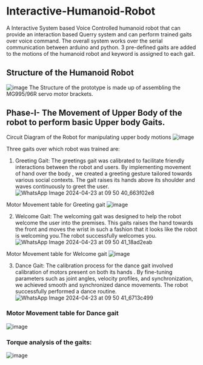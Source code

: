 # Interactive-Humanoid-Robot
A Interactive System based Voice Controlled humanoid robot that can provide an interaction based Querry system and can perform trained gaits over voice command. The overall system works over the serial communication between arduino and python. 3 pre-defined gaits are added to the motions of the humanoid robot and keyword is assigned to each gait.

## Structure of the Humanoid Robot
![image](https://github.com/Utkarsh2812/Interactive-Humanoid-Robot/assets/91966216/9658566c-4a4b-449e-af15-4113b540dde9)
The Structure of the prototype is made up of assembling the MG995/96R servo motor brackets.

## Phase-I- The Movement of Upper Body of the robot to perform basic Upper body Gaits.

Circuit Diagram of the Robot for manipulating upper body motions
![image](https://github.com/Utkarsh2812/Interactive-Humanoid-Robot/assets/91966216/8ff36289-2429-4158-aee4-61618d25e9cc)

Three gaits over which robot was trained are:

1. Greeting Gait: The greetings gait was calibrated to facilitate friendly interactions between the robot and users. By implementing movement of hand over the body , we created a greeting gesture tailored towards  various social contexts. The gait raises its hands above its shoulder and waves continuously to greet the user.
![WhatsApp Image 2024-04-23 at 09 50 40_663f02e8](https://github.com/Utkarsh2812/Interactive-Humanoid-Robot/assets/91966216/97db7a64-7a38-4b71-b1cc-4db7b9a54953)

Motor Movement table for Greeting gait
![image](https://github.com/Utkarsh2812/Interactive-Humanoid-Robot/assets/91966216/8ab6f526-7fe3-447a-b0f0-90e2da2a930a)

2. Welcome Gait: The welcoming gait was designed to help the robot welcome the user into the premises. This gaits raises the hand towards the front  and moves the wrist in such a fashion that it looks like the robot is welcoming you.The robot successfully welcomes you.
![WhatsApp Image 2024-04-23 at 09 50 41_18ad2eab](https://github.com/Utkarsh2812/Interactive-Humanoid-Robot/assets/91966216/6bd00cb5-8622-44c8-b98a-d93d0170532c)

Motor Movement table for Welcome gait
![image](https://github.com/Utkarsh2812/Interactive-Humanoid-Robot/assets/91966216/58ac6fcb-0d2c-4ae6-a256-2f2117730cbb)

3. Dance Gait: The calibration process for the dance gait involved calibration of motors present on both its hands . By fine-tuning parameters such as joint angles, velocity profiles, and synchronization, we achieved smooth and synchronized dance movements. The robot successfully performed a dance routine.
![WhatsApp Image 2024-04-23 at 09 50 41_6713c499](https://github.com/Utkarsh2812/Interactive-Humanoid-Robot/assets/91966216/d70ff509-ee94-447b-bfc7-63c379c448ed)

### Motor Movement table for Dance gait
![image](https://github.com/Utkarsh2812/Interactive-Humanoid-Robot/assets/91966216/34ab8a54-ab43-4c5f-a9d8-5d492a2da15f)

### Torque analysis of the gaits:

![image](https://github.com/Utkarsh2812/Interactive-Humanoid-Robot/assets/91966216/85b22b08-17df-48ec-830a-da7c9cf20c3c)
